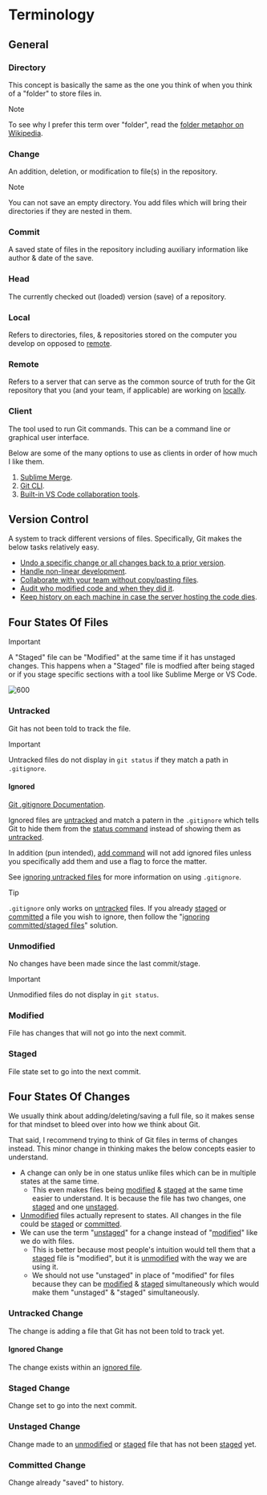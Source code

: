 # Terminology

## General

### Directory

This concept is basically the same as the one you think of when you think of a "folder" to store files in.

> [!NOTE]
> To see why I prefer this term over "folder", read the [folder metaphor on Wikipedia](https://en.wikipedia.org/wiki/Directory_%28computing%29#Folder_metaphor).

### Change

An addition, deletion, or modification to file(s) in the repository.

> [!NOTE]
> You can not save an empty directory. You add files which will bring their directories if they are nested in them.

### Commit

A saved state of files in the repository including auxiliary information like author & date of the save.

### Head

The currently checked out (loaded) version (save) of a repository.

### Local

Refers to directories, files, & repositories stored on the computer you develop on opposed to [remote](#remote).

### Remote

Refers to a server that can serve as the common source of truth for the Git repository that you (and your team, if applicable) are working on [locally](#local).

### Client

The tool used to run Git commands. This can be a command line or graphical user interface.

Below are some of the many options to use as clients in order of how much I like them.
1. [Sublime Merge](https://www.sublimemerge.com/).
2. [Git CLI](https://git-scm.com/downloads).
3. [Built-in VS Code collaboration tools](https://code.visualstudio.com/).

## Version Control

A system to track different versions of files. Specifically, Git makes the below tasks relatively easy.

- [Undo a specific change or all changes back to a prior version](./problems-and-solutions.md#undo-changes).
- [Handle non-linear development](./problems-and-solutions.md#non-linear-development).
- [Collaborate with your team without copy/pasting files](./problems-and-solutions.md#collaborate).
- [Audit who modified code and when they did it](./problems-and-solutions.md#audit-code).
- [Keep history on each machine in case the server hosting the code dies](./problems-and-solutions.md#migration).

## Four States Of Files

> [!IMPORTANT]
> A "Staged" file can be "Modified" at the same time if it has unstaged changes.
> This happens when a "Staged" file is modfied after being staged or if you stage specific sections with a tool like Sublime Merge or VS Code.

![600](https://git-scm.com/book/en/v2/images/lifecycle.png)

### Untracked

Git has not been told to track the file.

> [!IMPORTANT]
> Untracked files do not display in `git status` if they match a path in `.gitignore`.

#### Ignored

[Git .gitignore Documentation](https://git-scm.com/docs/gitignore).

Ignored files are [untracked](#untracked) and match a patern in the `.gitignore` which tells Git to hide them from the [status command](commands.md#git-status) instead of showing them as [untracked](#untracked).

In addition (pun intended), [add command](commands.md#git-add) will not add ignored files unless you specifically add them and use a flag to force the matter.

See [ignoring untracked files](./problems-and-solutions.md#ignoring-untracked-files) for more information on using `.gitignore`.

> [!TIP]
> `.gitignore` only works on [untracked](#untracked) files. If you already [staged](#staged) or [committed](#commit) a file you wish to ignore, then follow the "[ignoring committed/staged files](./problems-and-solutions.md#ignoring-committedstaged-files)" solution.

### Unmodified

No changes have been made since the last commit/stage.

> [!IMPORTANT]
> Unmodified files do not display in `git status`.

### Modified

File has changes that will not go into the next commit.

### Staged

File state set to go into the next commit.

## Four States Of Changes

We usually think about adding/deleting/saving a full file, so it makes sense for that mindset to bleed over into how we think about Git.

That said, I recommend trying to think of Git files in terms of changes instead. This minor change in thinking makes the below concepts easier to understand.
- A change can only be in one status unlike files which can be in multiple states at the same time.
  - This even makes files being [modified](#modified) & [staged](#staged) at the same time easier to understand. It is because the file has two changes, one [staged](#staged-change) and one [unstaged](#unstaged-change).
- [Unmodified](#unmodified) files actually represent to states. All changes in the file could be [staged](#staged-change) or [committed](#committed-change).
- We can use the term "[unstaged](#unstaged-change)" for a change instead of "[modified](#modified)" like we do with files.
  - This is better because most people's intuition would tell them that a [staged](#staged) file is "modified", but it is [unmodified](#unmodified) with the way we are using it.
  - We should not use "unstaged" in place of "modified" for files because they can be [modified](#modified) & [staged](#staged) simultaneously which would make them "unstaged" & "staged" simultaneously.

### Untracked Change

The change is adding a file that Git has not been told to track yet.

#### Ignored Change

The change exists within an [ignored file](#four-states-of-files#ignored).

### Staged Change

Change set to go into the next commit.

### Unstaged Change

Change made to an [unmodified](#four-states-of-files#unmodified) or [staged](#four-states-of-files#staged) file that has not been [staged](#staged-change) yet.

### Committed Change

Change already "saved" to history.
